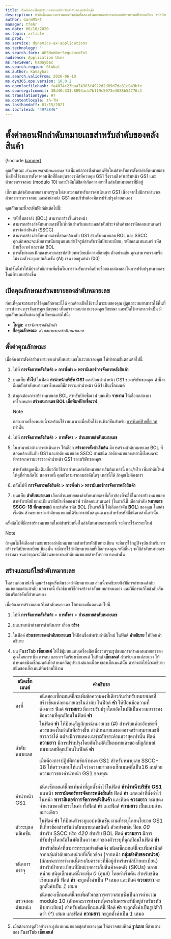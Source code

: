 ```yaml
---
title: ตั้งค่าคอนฟิกลำดับหมายเลขสำหรับลำดับของคลังสินค้า
description: หัวข้อนี้แสดงภาพรวมของฟังก์ชันที่แสดงส่วนขยายลำดับหมายเลขสำหรับรหัสป้ายทะเบียน รหัสป้ายชื่อเวฟ รหัสคอนเทนเนอร์ และรหัสใบตราส่ง
author: GarmMSFT
manager: tfehr
ms.date: 06/10/2020
ms.topic: article
ms.prod: ''
ms.service: dynamics-ax-applications
ms.technology: ''
ms.search.form: WHSNumberSequenceExt
audience: Application User
ms.reviewer: kamaybac
ms.search.region: Global
ms.author: kamaybac
ms.search.validFrom: 2020-06-10
ms.dyn365.ops.version: 10.0.2
ms.openlocfilehash: fa4074c23baa74983f4922d2d09d7da81c943bfe
ms.sourcegitcommit: 38d40c331c8894acb7b119c5073e3088b54776c1
ms.translationtype: HT
ms.contentlocale: th-TH
ms.lasthandoff: 01/15/2021
ms.locfileid: "4973846"
---
```

# <a name="configure-number-sequences-for-warehouse-flows"></a>ตั้งค่าคอนฟิกลำดับหมายเลขสำหรับลำดับของคลังสินค้า

[!include [banner](../includes/banner.md)]

คุณลักษณะ *ส่วนขยายลำดับหมายเลข* จะเพิ่มหน้าการตั้งค่าคอนฟิกใหม่สำหรับการตั้งค่าลำดับหมายเลข ซึ่งเปิดใช้งานการตั้งค่าคอนฟิกที่ยืดหยุ่นของรหัสที่ควบคุม GS1 ซึ่งรวมถึงคำเสริมหน้า GS1 และตัวเลขตรวจสอบ (modulo 10) และบังคับใช้ขีดจำกัดความยาวในลำดับหมายเลขที่มีอยู่

เซ็กเมนต์ลำดับหมายเลขมาตรฐานไม่เหมาะสมสำหรับการดำเนินการ GS1 เนื่องจากไม่มีการคำนวณตัวเลขการตรวจสอบ และคำนำหน้า GS1 ของบริษัทต้องมีการปรับปรุงด้วยตนเอง

คุณลักษณะนี้จะเพิ่มฟังก์ชันต่อไปนี้:

- รหัสใบตราส่ง (BOL) สามารถสร้างขึ้นล่วงหน้า
- สามารถสร้างลำดับหมายเลขที่ไม่ซ้ำกันสำหรับหมายเลขลำดับประจำสินค้าของรหัสคอนเทนเนอร์การจัดส่งสินค้า (SSCC)
- สามารถสร้างลำดับหมายเลขที่สอดคล้องกับ GS1 สำหรับหมายเลข BOL และ SSCC คุณลักษณะจะเพิ่มการสนับสนุนแบบสำเร็จรูปสำหรับรหัสป้ายทะเบียน, รหัสคอนเทนเนอร์ รหัสป้ายชื่อเวฟ และรหัส BOL
- การตั้งค่าคอนฟิกของหมายเลขรหัสป้ายทะเบียนมีความยืดหยุ่น ตัวอย่างเช่น คุณสามารถรวมหรือไม่รวมตัวระบุแอปพลิเคชัน (AI) เช่น เลขศูนย์นำ (00)

ฟังก์ชันนี้ทำให้มีประสิทธิภาพเพิ่มขึ้นในการรองรับการติดป้ายชื่อของกล่องและในการปรับปรุงหมายเลขใหม่ที่ระบบสร้างขึ้น

## <a name="turn-on-the-number-sequence-extensions-feature"></a>เปิดคุณลักษณะส่วนขยายของลำดับหมายเลข

ก่อนที่คุณจะสามารถใช้คุณลักษณะนี้ได้ คุณต้องเปิดใช้งานในระบบของคุณ ผู้ดูแลระบบสามารถใช้พื้นที่การทำงาน [การจัดการคุณลักษณะ](../../fin-ops-core/fin-ops/get-started/feature-management/feature-management-overview.md) เพื่อตรวจสอบสถานะของคุณลักษณะ และเปิดใช้งานหากจำเป็น มีคุณลักษณะที่แสดงอยู่ในลักษณะต่อไปนี้:

- **โมดูล:** *การจัดการคลังสินค้า*
- **ชื่อคุณลักษณะ:** *ส่วนขยายของลำดับหมายเลข*

## <a name="set-up-the-feature"></a>ตั้งค่าคุณลักษณะ

เมื่อต้องการตั้งค่าส่วนขยายของลำดับหมายเลขในระบบของคุณ ให้ทำตามขั้นตอนต่อไปนี้

1. ไปที่ **การจัดการคลังสินค้า \> การตั้งค่า \> พารามิเตอร์การจัดการคลังสินค้า**
1. บนแท็บ **ทั่วไป** ในฟิลด์ **คำนำหน้าบริษัท GS1** และป้อนคำนำหน้า GS1 ของบริษัทของคุณ ค่านี้จะมีผลกับลำดับหมายเลขทั้งหมดที่มีการรวมคำนำหน้า GS1 เป็นเซ็กเมนต์
1. ถ้าคุณต้องการสร้างหมายเลข BOL สำหรับป้ายชื่อเวฟ บนแท็บ **รายงาน** ให้เลือกกล่องกาเครื่องหมาย **สร้างหมายเลข BOL เมื่อพิมพ์ป้ายชื่อเวฟ**

    > [!NOTE]
    > กล่องกาเครื่องหมายนี้จะพร้อมใช้งานเฉพาะเมื่อเปิดใช้งานฟังก์ชันสำหรับ [การพิมพ์ป้ายชื่อเวฟ](configure-wave-label-printing.md) เท่านั้น

1. ไปที่ **การจัดการคลังสินค้า** \> **การตั้งค่า** \> **ส่วนขยายลำดับหมายเลข**
1. ในบานหน้าต่างการดำเนินการ ให้เลือก **สร้างการตั้งค่าเริ่มต้น** มีการสร้างลำดับหมายเลข BOL ที่สอดคล้องกันกับ GS1 และลำดับหมายเลข SSCC สามชนิด ลำดับหมายเลขเหล่านี้ทั้งหมดจะพิจารณาความยาวของคำนำหน้า GS1 ของบริษัทของคุณ

    สำหรับข้อมูลเพิ่มเติมเกี่ยวกับวิธีการกำหนดลำดับหมายเลขเริ่มต้นเหล่านี้ และ/หรือ เพิ่มลำดับใหม่ ให้ดูที่ส่วนถัดไป นอกจากนี้ คุณยังสามารถลบลำดับใดๆ เหล่านี้ได้ ถ้าคุณไม่ต้องการ

1. กลับไปที่ **การจัดการคลังสินค้า \> การตั้งค่า \> พารามิเตอร์การจัดการคลังสินค้า**
1. บนแท็บ **ลำดับหมายเลข** เลือกส่วนขยายของลำดับหมายเลขที่เกี่ยวข้องที่จะใช้ในการสร้างหมายเลขสำหรับรหัสป้ายทะเบียนรหัสป้ายชื่อของเวฟ รหัสคอนเทนเนอร์ (ในกรณีนี้ เลือกลำดับ **หมายเลข SSCC-18 ที่เหมาะสม**) และ/หรือ รหัส BOL (ในกรณีนี้ ให้เลือกลำดับ **BOL**) ของคุณ โดยค่าเริ่มต้น ส่วนขยายของลำดับหมายเลขได้รับการสนับสนุนเฉพาะสำหรับรหัสสี่ชนิดเหล่านี้เท่านั้น

ครั้งถัดไปที่มีการสร้างหมายเลขใหม่สำหรับหนึ่งในลำดับหมายเลขเหล่านี้ จะมีการใช้ตรรกะใหม่

> [!NOTE]
> ถ้าคุณไม่ได้เลือกส่วนขยายของลำดับหมายเลขสำหรับรหัสป้ายทะเบียน จะมีการใช้กฎปัจจุบันสำหรับการสร้างรหัสป้ายทะเบียน มิฉะนั้น จะมีการใช้ลำดับหมายเลขที่เลือกของคุณ รหัสอื่นๆ จะใช้ลำดับหมายเลขธรรมดา จนกว่าคุณจะใช้ส่วนขยายของลำดับหมายเลขสำหรับรายการเหล่านั้น

## <a name="create-and-edit-number-sequences"></a>สร้างและแก้ไขลำดับหมายเลข

ในส่วนก่อนหน้านี้ คุณสร้างชุดเริ่มต้นของลำดับหมายเลข ส่วนนี้จะอธิบายถึงวิธีการกำหนดลำดับหมายเลขแต่ละลำดับ นอกจากนี้ ยังอธิบายวิธีการสร้างลำดับแบบกำหนดเอง และวิธีการแก้ไขลำดับเริ่มต้นหรือลำดับที่กำหนดเอง

เมื่อต้องการสร้างและแก้ไขลำดับหมายเลข ให้ทำตามขั้นตอนต่อไปนี้

1. ไปที่ **การจัดการคลังสินค้า** \> **การตั้งค่า** \> **ส่วนขยายลำดับหมายเลข**
1. บนบานหน้าต่างการดำเนินการ เลือก **สร้าง**
1. ในฟิลด์ **ส่วนขยายของลำดับหมายเลข** ให้ป้อนชื่อสำหรับลำดับใหม่ ในฟิลด์ **คำอธิบาย** ให้ป้อนคำอธิบาย
1. บน FastTab **เซ็กเมนต์** ให้ใช้ปุ่มบนแถบเครื่องมือเพื่อรวบรวมรูปแบบการกำหนดหมายเลขของคุณโดยการเพิ่ม การลบ และการจัดเรียงเซ็กเมนต์ ในฟิลด์ **เซ็กเมนต์** สำหรับแถวแต่ละแถว ให้กำหนดชนิดเซ็กเมนต์เพื่อกำหนดวัตถุประสงค์และเนื้อหาของเซ็กเมนต์นั้น ตารางต่อไปนี้จะอธิบายชนิดของเซ็กเมนต์ที่พร้อมใช้งาน

    | ชนิดเช็กเมนต์ | คำอธิบาย |
    |---|---|
    | คงที่ | ชนิดของเซ็กเมนต์นี้จะเพิ่มข้อความคงที่เดียวกันสำหรับหมายเลขที่สร้างขึ้นแต่ละหมายเลขในลำดับ ในฟิลด์ **ค่า** ให้ป้อนข้อความที่ต้องการ ฟิลด์ **ความยาว** มีการปรับปรุงโดยอัตโนมัติเป็นความยาวของข้อความที่คุณป้อนในฟิลด์ **ค่า** |
    | ลำดับหมายเลข | ในฟิลด์ **ค่า** ให้ป้อนสัญลักษณ์หมายเลข (*\#*) สำหรับแต่ละอักขระที่ควรแสดงในลำดับที่สร้างขึ้น ลำดับหมายเลขเองอาจสร้างหมายเลขที่ยาวกว่าได้ แต่จะมีการแสดงเฉพาะอักขระด้านขวาสุดเท่านั้น ฟิลด์ **ความยาว** มีการปรับปรุงโดยอัตโนมัติเป็นหมายเลขของสัญลักษณ์หมายเลขที่คุณป้อนในฟิลด์ **ค่า**<p>เมื่อต้องการปฏิบัติตามข้อกำหนด GS1 สำหรับหมายเลข SSCC-18 ให้ตรวจสอบให้แน่ใจว่าความยาวของเซ็กเมนต์นี้เป็น16 ลบด้วยความยาวของคำนำหน้า GS1 ของคุณ</p> |
    | คำนำหน้า GS1 | ชนิดเซ็กเมนต์นี้จะเพิ่มค่าที่ถูกตั้งค่าไว้ในฟิลด์ **คำนำหน้าบริษัท GS1** บนหน้า **พารามิเตอร์การจัดการคลังสินค้า** ฟิลด์ **ค่า** แสดงค่าที่ตั้งค่าไว้ในหน้า **พารามิเตอร์การจัดการคลังสินค้า** และฟิลด์ **ความยาว** จะแสดงจำนวนของอักขระในค่า ทั้งฟิลด์ **ค่า** และฟิลด์ **ความยาว** เป็นแบบอ่านอย่างเดียว |
    | ตัวระบุแอพลิเคชัน | ในฟิลด์ **ค่า** ให้ป้อนตัวระบุแอปพลิเคชัน ตามที่ระบุโดยนโยบาย GS1 ที่เกี่ยวข้องสำหรับลำดับหมายเลขชนิดนี้ ตัวอย่างเช่น ป้อน *00* สำหรับ SSCC หรือ *420* สำหรับ BOL ฟิลด์ **ความยาว** มีการปรับปรุงโดยอัตโนมัติเป็นความยาวของตัวระบุที่คุณป้อนในฟิลด์ **ค่า** |
    | ชนิดการบรรจุ | สำหรับสินค้าที่สามารถระบุอย่างชัดแจ้ง ชนิดเซ็กเมนต์นี้จะเพิ่มค่าฟิลด์จากกลุ่มลำดับของหน่วยที่เกี่ยวข้อง (จากหน้า **กลุ่มลำดับของหน่วย**) (ลักษณะการทำงานนี้ตรงกับตรรกะที่มีอยู่สำหรับรหัสป้ายทะเบียน) สำหรับป้ายทะเบียนที่มีหน่วยการเก็บสินค้าคงคลัง (SKUs) หลายหน่วย ชนิดเซ็กเมนต์นี้จะเพิ่ม *0* (ศูนย์) โดยค่าเริ่มต้น สำหรับชนิดเซ็กเมนต์นี้ ฟิลด์ **ค่า** จะถูกตั้งค่าเป็น *P* เสมอ และฟิลด์ **ความยาว** จะถูกตั้งค่าเป็น *1* เสมอ|
    | ตรวจสอบตำแหน่ง | ชนิดของเซ็กเมนต์นี้จะเพิ่มตัวเลขการตรวจสอบซึ่งเป็นการคำนวณ modulo 10 (ลักษณะการทำงานนี้ตรงกับตรรกะที่มีอยู่สำหรับรหัสป้ายทะเบียน) สำหรับชนิดเซ็กเมนต์นี้ ฟิลด์ **ค่า** จะถูกตั้งค่าเป็นรูปตัววีคว่ำ (*^*) เสมอ และฟิลด์ **ความยาว** จะถูกตั้งค่าเป็น *1* เสมอ |

1. เมื่อต้องการดูตัวอย่างของรูปแบบหมายเลขสุดท้ายของคุณ ให้ตรวจสอบฟิลด์ **รูปแบบ** ที่ด้านล่างของ FastTab **เซ็กเมนต์**
